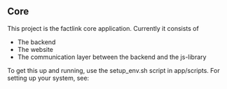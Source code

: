## Core

This project is the factlink core application. Currently it consists of

* The backend
* The website
* The communication layer between the backend and the js-library

To get this up and running, use the setup_env.sh script in app/scripts. For setting up your system, see:
